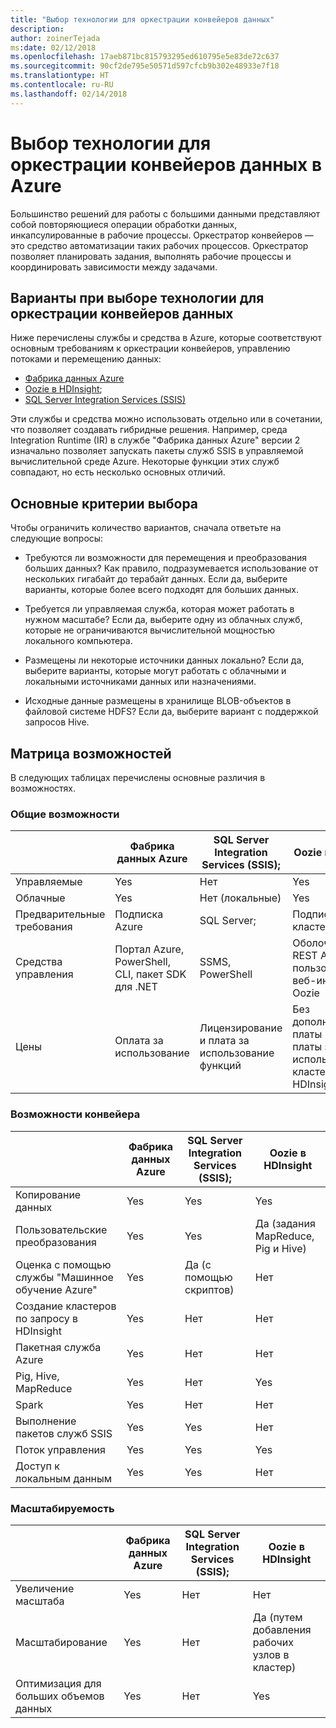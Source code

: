 ```yaml
---
title: "Выбор технологии для оркестрации конвейеров данных"
description: 
author: zoinerTejada
ms:date: 02/12/2018
ms.openlocfilehash: 17aeb871bc815793295ed610795e5e83de72c637
ms.sourcegitcommit: 90cf2de795e50571d597cfcb9b302e48933e7f18
ms.translationtype: HT
ms.contentlocale: ru-RU
ms.lasthandoff: 02/14/2018
---
```

# <a name="choosing-a-data-pipeline-orchestration-technology-in-azure"></a>Выбор технологии для оркестрации конвейеров данных в Azure

Большинство решений для работы с большими данными представляют собой повторяющиеся операции обработки данных, инкапсулированные в рабочие процессы. Оркестратор конвейеров — это средство автоматизации таких рабочих процессов. Оркестратор позволяет планировать задания, выполнять рабочие процессы и координировать зависимости между задачами.

## <a name="what-are-your-options-for-data-pipeline-orchestration"></a>Варианты при выборе технологии для оркестрации конвейеров данных

Ниже перечислены службы и средства в Azure, которые соответствуют основным требованиям к оркестрации конвейеров, управлению потоками и перемещению данных:

- [Фабрика данных Azure](/azure/data-factory/)
- [Oozie в HDInsight](/azure/hdinsight/hdinsight-use-oozie-linux-mac);
- [SQL Server Integration Services (SSIS)](/sql/integration-services/sql-server-integration-services)

Эти службы и средства можно использовать отдельно или в сочетании, что позволяет создавать гибридные решения. Например, среда Integration Runtime (IR) в службе "Фабрика данных Azure" версии 2 изначально позволяет запускать пакеты служб SSIS в управляемой вычислительной среде Azure. Некоторые функции этих служб совпадают, но есть несколько основных отличий.

## <a name="key-selection-criteria"></a>Основные критерии выбора

Чтобы ограничить количество вариантов, сначала ответьте на следующие вопросы:

- Требуются ли возможности для перемещения и преобразования больших данных? Как правило, подразумевается использование от нескольких гигабайт до терабайт данных. Если да, выберите варианты, которые более всего подходят для больших данных.

- Требуется ли управляемая служба, которая может работать в нужном масштабе? Если да, выберите одну из облачных служб, которые не ограничиваются вычислительной мощностью локального компьютера.

- Размещены ли некоторые источники данных локально? Если да, выберите варианты, которые могут работать с облачными и локальными источниками данных или назначениями.

- Исходные данные размещены в хранилище BLOB-объектов в файловой системе HDFS? Если да, выберите вариант с поддержкой запросов Hive.

## <a name="capability-matrix"></a>Матрица возможностей

В следующих таблицах перечислены основные различия в возможностях.

### <a name="general-capabilities"></a>Общие возможности

| | Фабрика данных Azure | SQL Server Integration Services (SSIS); | Oozie в HDInsight
| --- | --- | --- | --- |
| Управляемые | Yes | Нет  | Yes |
| Облачные | Yes | Нет (локальные) | Yes |
| Предварительные требования | Подписка Azure | SQL Server;  | Подписка Azure, кластер HDInsight |
| Средства управления | Портал Azure, PowerShell, CLI, пакет SDK для .NET | SSMS, PowerShell | Оболочка Bash, REST API Oozie, пользовательский веб-интерфейс Oozie |
| Цены | Оплата за использование | Лицензирование и плата за использование функций | Без дополнительной платы (сверх платы за использование кластера HDInsight) |

### <a name="pipeline-capabilities"></a>Возможности конвейера

| | Фабрика данных Azure | SQL Server Integration Services (SSIS); | Oozie в HDInsight
| --- | --- | --- | --- |
| Копирование данных | Yes | Yes | Yes |
| Пользовательские преобразования | Yes | Yes | Да (задания MapReduce, Pig и Hive) |
| Оценка с помощью службы "Машинное обучение Azure" | Yes | Да (с помощью скриптов) | Нет  |
| Создание кластеров по запросу в HDInsight | Yes | Нет  | Нет  |
| Пакетная служба Azure | Yes | Нет  | Нет  |
| Pig, Hive, MapReduce | Yes | Нет  | Yes |
| Spark | Yes | Нет  | Нет  |
| Выполнение пакетов служб SSIS | Yes | Yes | Нет  |
| Поток управления | Yes | Yes | Yes |
| Доступ к локальным данным | Yes | Yes | Нет  |

### <a name="scalability-capabilities"></a>Масштабируемость

| | Фабрика данных Azure | SQL Server Integration Services (SSIS); | Oozie в HDInsight
| --- | --- | --- | --- |
| Увеличение масштаба | Yes | Нет  | Нет  |
| Масштабирование | Yes | Нет  | Да (путем добавления рабочих узлов в кластер) |
| Оптимизация для больших объемов данных | Yes | Нет  | Yes |

